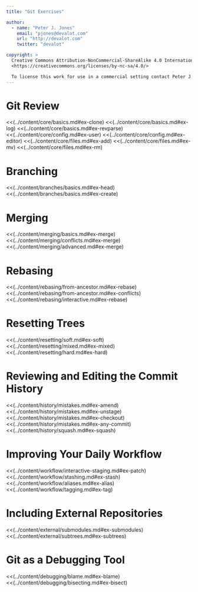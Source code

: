 ```yaml
---
title: "Git Exercises"

author:
  - name: "Peter J. Jones"
    email: "pjones@devalot.com"
    url: "http://devalot.com"
    twitter: "devalot"

copyright: >
  Creative Commons Attribution-NonCommercial-ShareAlike 4.0 International Public License:
  <https://creativecommons.org/licenses/by-nc-sa/4.0/>

  To license this work for use in a commercial setting contact Peter J. Jones.
---
```


Git Review
==========

  <<(../content/core/basics.md#ex-clone)
  <<(../content/core/basics.md#ex-log)
  <<(../content/core/basics.md#ex-revparse)
  <<(../content/core/config.md#ex-user)
  <<(../content/core/config.md#ex-editor)
  <<(../content/core/files.md#ex-add)
  <<(../content/core/files.md#ex-mv)
  <<(../content/core/files.md#ex-rm)

Branching
=========

  <<(../content/branches/basics.md#ex-head)
  <<(../content/branches/basics.md#ex-create)

Merging
=======

  <<(../content/merging/basics.md#ex-merge)
  <<(../content/merging/conflicts.md#ex-merge)
  <<(../content/merging/advanced.md#ex-merge)

Rebasing
========

  <<(../content/rebasing/from-ancestor.md#ex-rebase)
  <<(../content/rebasing/from-ancestor.md#ex-conflicts)
  <<(../content/rebasing/interactive.md#ex-rebase)

Resetting Trees
===============

  <<(../content/resetting/soft.md#ex-soft)
  <<(../content/resetting/mixed.md#ex-mixed)
  <<(../content/resetting/hard.md#ex-hard)

Reviewing and Editing the Commit History
========================================

  <<(../content/history/mistakes.md#ex-amend)
  <<(../content/history/mistakes.md#ex-unstage)
  <<(../content/history/mistakes.md#ex-checkout)
  <<(../content/history/mistakes.md#ex-any-commit)
  <<(../content/history/squash.md#ex-squash)

Improving Your Daily Workflow
=============================

  <<(../content/workflow/interactive-staging.md#ex-patch)
  <<(../content/workflow/stashing.md#ex-stash)
  <<(../content/workflow/aliases.md#ex-alias)
  <<(../content/workflow/tagging.md#ex-tag)

Including External Repositories
===============================

  <<(../content/external/submodules.md#ex-submodules)
  <<(../content/external/subtrees.md#ex-subtrees)

Git as a Debugging Tool
=======================

  <<(../content/debugging/blame.md#ex-blame)
  <<(../content/debugging/bisecting.md#ex-bisect)
